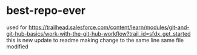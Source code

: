 # best-repo-ever
used for https://trailhead.salesforce.com/content/learn/modules/git-and-git-hub-basics/work-with-the-git-hub-workflow?trail_id=sfdx_get_started
this is new update to readme
making change to the same line same file modified